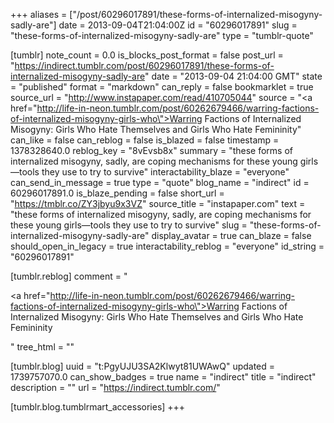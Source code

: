 +++
aliases = ["/post/60296017891/these-forms-of-internalized-misogyny-sadly-are"]
date = 2013-09-04T21:04:00Z
id = "60296017891"
slug = "these-forms-of-internalized-misogyny-sadly-are"
type = "tumblr-quote"

[tumblr]
note_count = 0.0
is_blocks_post_format = false
post_url = "https://indirect.tumblr.com/post/60296017891/these-forms-of-internalized-misogyny-sadly-are"
date = "2013-09-04 21:04:00 GMT"
state = "published"
format = "markdown"
can_reply = false
bookmarklet = true
source_url = "http://www.instapaper.com/read/410705044"
source = "<a href=\"http://life-in-neon.tumblr.com/post/60262679466/warring-factions-of-internalized-misogyny-girls-who\">Warring Factions of Internalized Misogyny: Girls Who Hate Themselves and Girls Who Hate Femininity</a>"
can_like = false
can_reblog = false
is_blazed = false
timestamp = 1378328640.0
reblog_key = "8vEvsb8x"
summary = "these forms of internalized misogyny, sadly, are coping mechanisms for these young girls—tools they use to try to survive"
interactability_blaze = "everyone"
can_send_in_message = true
type = "quote"
blog_name = "indirect"
id = 60296017891.0
is_blaze_pending = false
short_url = "https://tmblr.co/ZY3jbyu9x3VZ"
source_title = "instapaper.com"
text = "these forms of internalized misogyny, sadly, are coping mechanisms for these young girls—tools they use to try to survive"
slug = "these-forms-of-internalized-misogyny-sadly-are"
display_avatar = true
can_blaze = false
should_open_in_legacy = true
interactability_reblog = "everyone"
id_string = "60296017891"

[tumblr.reblog]
comment = "<p><a href=\"http://life-in-neon.tumblr.com/post/60262679466/warring-factions-of-internalized-misogyny-girls-who\">Warring Factions of Internalized Misogyny: Girls Who Hate Themselves and Girls Who Hate Femininity</a></p>"
tree_html = ""

[tumblr.blog]
uuid = "t:PgyUJU3SA2Klwyt81UWAwQ"
updated = 1739757070.0
can_show_badges = true
name = "indirect"
title = "indirect"
description = ""
url = "https://indirect.tumblr.com/"

[tumblr.blog.tumblrmart_accessories]
+++
